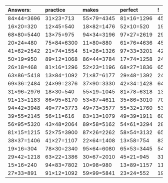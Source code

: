 | Answers: | practice | makes | perfect | ! |
| :--- | :--- | :--- | :--- | :--- |
| 84×44=3696 | 31×23=713 | 55×79=4345 | 81×16=1296 | 45×94=4230 | 
| 16×20=320 | 12×45=540 | 18×82=1476 | 52×10=520 | 19×42=798 | 
| 68×80=5440 | 13×75=975 | 94×34=3196 | 97×27=2619 | 29×36=1044 | 
| 20×24=480 | 75×84=6300 | 11×80=880 | 61×76=4636 | 45×69=3105 | 
| 41×62=2542 | 21×74=1554 | 51×26=1326 | 97×33=3201 | 42×21=882 | 
| 50×19=950 | 89×12=1068 | 86×44=3784 | 17×74=1258 | 24×50=1200 | 
| 26×18=468 | 81×16=1296 | 52×23=1196 | 68×27=1836 | 65×86=5590 | 
| 63×86=5418 | 13×84=1092 | 71×87=6177 | 29×48=1392 | 24×77=1848 | 
| 69×36=2484 | 24×99=2376 | 37×90=3330 | 42×34=1428 | 64×77=4928 | 
| 31×96=2976 | 18×30=540 | 55×19=1045 | 81×78=6318 | 13×80=1040 | 
| 91×13=1183 | 86×95=8170 | 53×87=4611 | 35×86=3010 | 70×32=2240 | 
| 94×42=3948 | 49×77=3773 | 49×73=3577 | 55×32=1760 | 53×30=1590 | 
| 39×55=2145 | 56×11=616 | 83×13=1079 | 49×39=1911 | 60×74=4440 | 
| 56×95=5320 | 43×48=2064 | 89×58=5162 | 54×61=3294 | 28×64=1792 | 
| 81×15=1215 | 52×75=3900 | 87×26=2262 | 58×54=3132 | 65×78=5070 | 
| 38×37=1406 | 41×27=1107 | 22×64=1408 | 13×58=754 | 83×50=4150 | 
| 19×16=304 | 78×30=2340 | 95×64=6080 | 65×53=3445 | 54×68=3672 | 
| 29×42=1218 | 63×22=1386 | 30×67=2010 | 45×21=945 | 31×86=2666 | 
| 15×16=240 | 94×83=7802 | 10×98=980 | 13×89=1157 | 11×49=539 | 
| 27×33=891 | 91×12=1092 | 59×99=5841 | 23×24=552 | 19×93=1767 | 
